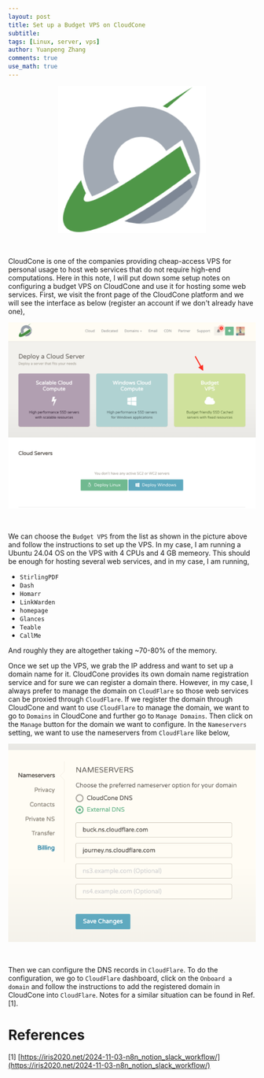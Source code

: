 ```yaml
---
layout: post
title: Set up a Budget VPS on CloudCone
subtitle:
tags: [Linux, server, vps]
author: Yuanpeng Zhang
comments: true
use_math: true
---
```


<p align='center'>
<img src="/assets/img/posts/ccone_logo.png"
   style="border:none;"
   width="300"
   alt="cloudcone"
   title="cloudcone" />
</p>

<br />

CloudCone is one of the companies providing cheap-access VPS for personal usage to host web services that do not require high-end computations. Here in this note, I will put down some setup notes on configuring a budget VPS on CloudCone and use it for hosting some web services. First, we visit the front page of the CloudCone platform and we will see the interface as below (register an account if we don't already have one),

<p align='center'>
<img src="/assets/img/posts/cloudcone_opts.png"
   style="border:none;"
   width="800"
   alt="cloudcone_opt"
   title="cloudcone_opt" />
</p>

<br />

We can choose the `Budget VPS` from the list as shown in the picture above and follow the instructions to set up the VPS. In my case, I am running a Ubuntu 24.04 OS on the VPS with 4 CPUs and 4 GB memeory. This should be enough for hosting several web services, and in my case, I am running,

- `StirlingPDF`
- `Dash`
- `Homarr`
- `LinkWarden`
- `homepage`
- `Glances`
- `Teable`
- `CallMe`

And roughly they are altogether taking ~70-80% of the memory.

Once we set up the VPS, we grab the IP address and want to set up a domain name for it. CloudCone provides its own domain name registration service and for sure we can register a domain there. However, in my case, I always prefer to manage the domain on `CloudFlare` so those web services can be proxied through `CloudFlare`. If we register the domain through CloudCone and want to use `CloudFlare` to manage the domain, we want to go to `Domains` in CloudCone and further go to `Manage Domains`. Then click on the `Manage` button for the domain we want to configure. In the `Nameservers` setting, we want to use the nameservers from `CloudFlare` like below,

<p align='center'>
<img src="/assets/img/posts/ccone_dns.png"
   style="border:none;"
   width="800"
   alt="ccone_dns"
   title="ccone_dns" />
</p>

<br />

Then we can configure the DNS records in `CloudFlare`. To do the configuration, we go to `CloudFlare` dashboard, click on the `Onboard a domain` and follow the instructions to add the registered domain in CloudCone into `CloudFlare`. Notes for a similar situation can be found in Ref. [1].

References
===

[1] [https://iris2020.net/2024-11-03-n8n_notion_slack_workflow/](https://iris2020.net/2024-11-03-n8n_notion_slack_workflow/)